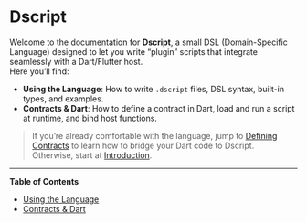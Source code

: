 # Dscript

Welcome to the documentation for **Dscript**, a small DSL (Domain-Specific Language) designed to let you write “plugin” scripts that integrate seamlessly with a Dart/Flutter host.  
Here you’ll find:

- **Using the Language**: How to write `.dscript` files, DSL syntax, built-in types, and examples.
- **Contracts & Dart**: How to define a contract in Dart, load and run a script at runtime, and bind host functions.

> If you’re already comfortable with the language, jump to [Defining Contracts](contracts-dart/defining-contracts.md) to learn how to bridge your Dart code to Dscript.  
> Otherwise, start at [Introduction](using-language/introduction.md).

---

**Table of Contents**  
<!-- This list is also mirrored in _sidebar.md for easy navigation. -->
- [Using the Language](using-language/introduction.md)  
- [Contracts & Dart](contracts-dart/defining-contracts.md)
